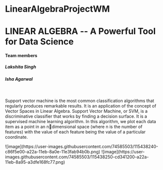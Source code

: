 # LinearAlgebraProjectWM
<h1>LINEAR ALGEBRA -- A Powerful Tool for Data Science</h1>
<bt>
  <h4>Team members</h4>
<h5>Lakshita Singh</h5>
<h5>Isha Agarwal</h5>
<br>
<p>
Support vector machine is the most common classification algorithms that regularly produces remarkable results. It is an application of the concept of Vector Spaces in Linear Algebra. Support Vector Machine, or SVM, is a discriminative classifier that works by finding a decision surface. It is a supervised machine learning algorithm. In 
this algorithm, we plot each data item as a point in an ndimensional space (where n is the number of features) with the value of each feature being the value of a particular coordinate.
</p>
![image](https://user-images.githubusercontent.com/74585503/115438240-c86f5e00-a22a-11eb-8a0e-11e3fab94b0b.png)
![image](https://user-images.githubusercontent.com/74585503/115438250-cd341200-a22a-11eb-8a95-a3dfe168fc77.png)



